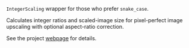 `IntegerScaling` wrapper for those who prefer `snake_case`.

Calculates integer ratios and scaled-image size for pixel-perfect image upscaling with optional aspect-ratio correction.

See the project [webpage](http://tanalin.com/en/projects/integer-scaling/) for details.
